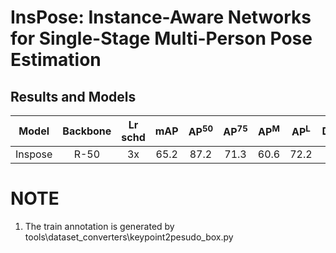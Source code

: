 # InsPose: Instance-Aware Networks for Single-Stage Multi-Person Pose Estimation

## Results and Models

|  Model  | Backbone | Lr schd | mAP  | AP<sup>50</sup> | AP<sup>75</sup> | AP<sup>M</sup> | AP<sup>L</sup> | Download |
|:-------:|:--------:|:-------:|:----:|:---------------:|:---------------:|:--------------:|:--------------:|:--------:|
| Inspose |  R-50    |  3x     | 65.2 |      87.2       |      71.3       |      60.6      |      72.2      |[model](https://drive.google.com/file/d/1JC0NeNwVWMoEuuGBdlsj-ggRWTMOc2UF/view?usp=sharing) |

# NOTE

1. The train annotation is generated by tools\dataset_converters\keypoint2pesudo_box.py
